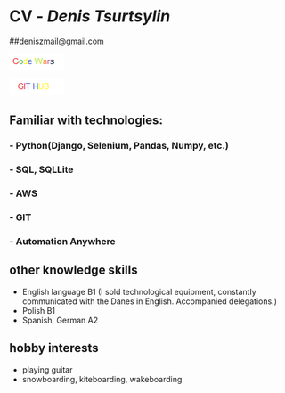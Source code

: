 # CV - *Denis Tsurtsylin*
##deniszmail@gmail.com


[![Codewars Link ](codewars.png)](https://www.codewars.com/users/nutristar)

[![github](github.png)](https://github.com/nutristar)

## Familiar with technologies:
### - Python(Django, Selenium, Pandas, Numpy, etc.)
### - SQL, SQLLite
### - AWS
### - GIT
### - Automation Anywhere

## other knowledge skills
- English language B1
(I sold technological equipment, constantly communicated with the Danes in English. Accompanied delegations.)
- Polish B1
- Spanish, German A2
## hobby interests
 - playing guitar
 - snowboarding, kiteboarding, wakeboarding